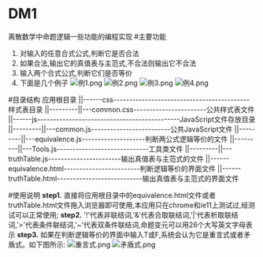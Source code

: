 # DM1
离散数学中命题逻辑一些功能的编程实现
#主要功能
1. 对输入的任意合式公式,判断它是否合法
2. 如果合法,输出它的真值表与主范式,不合法则输出它不合法
3. 输入两个合式公式,判断它们是否等价
4. 下面是几个例子
![例1.png](https://upload-images.jianshu.io/upload_images/5962281-6907812b4c27acb2.png?imageMogr2/auto-orient/strip%7CimageView2/2/w/1240)
![例2.png](https://upload-images.jianshu.io/upload_images/5962281-49c8b968e5f9c220.png?imageMogr2/auto-orient/strip%7CimageView2/2/w/1240)
![例3.png](https://upload-images.jianshu.io/upload_images/5962281-84271170bac8da86.png?imageMogr2/auto-orient/strip%7CimageView2/2/w/1240)
![例4.png](https://upload-images.jianshu.io/upload_images/5962281-470df8195154fcca.png?imageMogr2/auto-orient/strip%7CimageView2/2/w/1240)

#目录结构
应用根目录
||------css-------------------------------------------样式表目录
||---------||---common.css-----------------------公共样式表文件
||------js---------------------------------------------JavaScript文件存放目录
||---------||---common.js-------------------------公共JavaScript文件
||---------||---equivalence.js--------------------判断两公式逻辑等价的文件
||---------||---Tools.js-----------------------------工具类文件
||---------||---truthTable.js-----------------------输出真值表与主范式的文件
||------equivalence.html------------------------判断逻辑等价的界面文件
||------truthTable.html---------------------------输出真值表与主范式的界面文件

#使用说明
**step1.** 直接将应用根目录中的equivalence.html文件或者truthTable.html文件拖入浏览器即可使用,本应用只在chrome和ie11上测试过,经测试可以正常使用;
**step2.** '!'代表非联结词,'&'代表合取联结词,'|'代表析取联结词,'>'代表条件联结词,'~'代表双条件联结词,命题变元可以用26个大写英文字母表示
**step3.** 如果在判断逻辑等价的界面中输入T或F,系统会认为它是重言式或者矛盾式。如下图所示:
![重言式.png](https://upload-images.jianshu.io/upload_images/5962281-5d163933ead93538.png?imageMogr2/auto-orient/strip%7CimageView2/2/w/1240)
![矛盾式.png](https://upload-images.jianshu.io/upload_images/5962281-e1adc2d4339b5e70.png?imageMogr2/auto-orient/strip%7CimageView2/2/w/1240)



